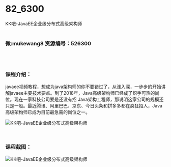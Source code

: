 # 82_6300
KK吧-JavaEE企业级分布式高级架构师
<br/></br>
<h3>微:mukewang8 资源编号：526300</h3>
<br/></br>
<h3>课程介绍：</h3>
<p>javaee视频教程，想成为java架构师的你不要错过了，从浅入深，一步步的开始讲解javaee主要技术要点。到了2018年，<a title="查看与 Java 相关的文章" target="_blank">Java</a>高级架构师已经成了炽手可热的岗位。现在一家科技公司要是还没有招 Java架构工程师，那说明这家公司的规模还只是一般。最近腾讯、阿里巴巴、京东、今日头条和拼多多都在疯狂招人，Java高级架构师已成为目前最急需的岗位之一。</p>
<p><img src="https://www.ko996.com/wp-content/uploads/img/2019/08/356-5-300x180.jpg" alt="KK吧-JavaEE企业级分布式高级架构师"></p>
<p>&nbsp;</p>
<h3>课程截图：</h3>
<p><img src="https://www.ko996.com/wp-content/uploads/img/2019/08/2-37.png" alt="KK吧-JavaEE企业级分布式高级架构师"></p>
